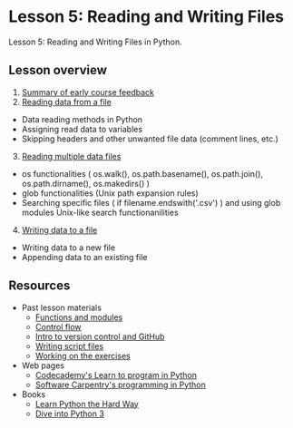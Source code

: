 # Lesson 5: Reading and Writing Files
Lesson 5: Reading and Writing Files in Python. 

## Lesson overview
1. [Summary of early course feedback](Lesson/midterm-feedback.md)
2. [Reading data from a file](Lesson/reading-data-from-file.md)
  - Data reading methods in Python
  - Assigning read data to variables
  - Skipping headers and other unwanted file data (comment lines, etc.)
3. [Reading multiple data files](Lesson/reading-multiple-files.md)
  - os functionalities ( os.walk(), os.path.basename(), os.path.join(), os.path.dirname(), os.makedirs() )
  - glob functionalities (Unix path expansion rules)
  - Searching specific files ( if filename.endswith('.csv') ) and using glob modules Unix-like search functionanilities
4. [Writing data to a file](Lesson/writing-to-file.md)
  - Writing data to a new file
  - Appending data to an existing file

## Resources
- Past lesson materials
  - [Functions and modules](https://github.com/Python-for-geo-people/Functions-and-modules)
  - [Control flow](https://github.com/Python-for-geo-people/Control-flow)
  - [Intro to version control and GitHub](https://github.com/Python-for-geo-people/Diving-into-Python/tree/master/Lesson/intro-to-GitHub.md)
  - [Writing script files](https://github.com/Python-for-geo-people/Diving-into-Python/tree/master/Lesson/writing-scripts.md)
  - [Working on the exercises](https://github.com/Python-for-geo-people/Diving-into-Python/tree/master/Lesson/working-on-assignment.md)
- Web pages
  - [Codecademy's Learn to program in Python](https://www.codecademy.com/learn/python)
  - [Software Carpentry's programming in Python](https://swcarpentry.github.io/python-novice-inflammation/)
- Books
  - [Learn Python the Hard Way](http://learnpythonthehardway.org/book/)
  - [Dive into Python 3](http://www.diveinto.org/python3/)
